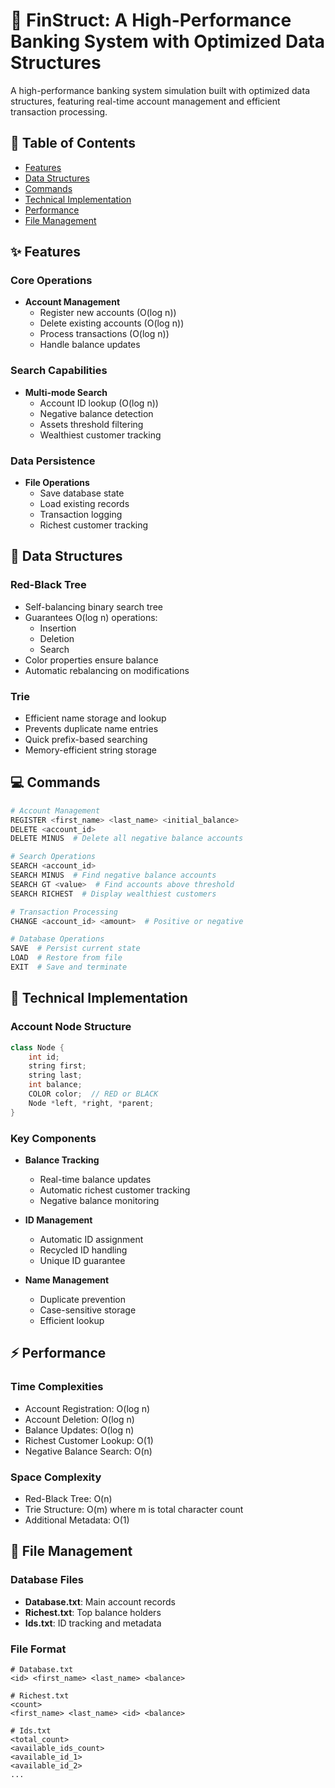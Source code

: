 # 🏦 FinStruct: A High-Performance Banking System with Optimized Data Structures

A high-performance banking system simulation built with optimized data structures, featuring real-time account management and efficient transaction processing.

## 📑 Table of Contents
- [Features](#features)
- [Data Structures](#data-structures)
- [Commands](#commands)
- [Technical Implementation](#technical-implementation)
- [Performance](#performance)
- [File Management](#file-management)

## ✨ Features

### Core Operations
- **Account Management**
  - Register new accounts (O(log n))
  - Delete existing accounts (O(log n))
  - Process transactions (O(log n))
  - Handle balance updates

### Search Capabilities
- **Multi-mode Search**
  - Account ID lookup (O(log n))
  - Negative balance detection
  - Assets threshold filtering
  - Wealthiest customer tracking

### Data Persistence
- **File Operations**
  - Save database state
  - Load existing records
  - Transaction logging
  - Richest customer tracking

## 🔧 Data Structures

### Red-Black Tree
- Self-balancing binary search tree
- Guarantees O(log n) operations:
  - Insertion
  - Deletion
  - Search
- Color properties ensure balance
- Automatic rebalancing on modifications

### Trie
- Efficient name storage and lookup
- Prevents duplicate name entries
- Quick prefix-based searching
- Memory-efficient string storage

## 💻 Commands

```bash
# Account Management
REGISTER <first_name> <last_name> <initial_balance>
DELETE <account_id>
DELETE MINUS  # Delete all negative balance accounts

# Search Operations
SEARCH <account_id>
SEARCH MINUS  # Find negative balance accounts
SEARCH GT <value>  # Find accounts above threshold
SEARCH RICHEST  # Display wealthiest customers

# Transaction Processing
CHANGE <account_id> <amount>  # Positive or negative

# Database Operations
SAVE  # Persist current state
LOAD  # Restore from file
EXIT  # Save and terminate
```

## 🔨 Technical Implementation

### Account Node Structure
```cpp
class Node {
    int id;
    string first;
    string last;
    int balance;
    COLOR color;  // RED or BLACK
    Node *left, *right, *parent;
}
```

### Key Components
- **Balance Tracking**
  - Real-time balance updates
  - Automatic richest customer tracking
  - Negative balance monitoring

- **ID Management**
  - Automatic ID assignment
  - Recycled ID handling
  - Unique ID guarantee

- **Name Management**
  - Duplicate prevention
  - Case-sensitive storage
  - Efficient lookup

## ⚡ Performance

### Time Complexities
- Account Registration: O(log n)
- Account Deletion: O(log n)
- Balance Updates: O(log n)
- Richest Customer Lookup: O(1)
- Negative Balance Search: O(n)

### Space Complexity
- Red-Black Tree: O(n)
- Trie Structure: O(m) where m is total character count
- Additional Metadata: O(1)

## 📁 File Management

### Database Files
- **Database.txt**: Main account records
- **Richest.txt**: Top balance holders
- **Ids.txt**: ID tracking and metadata

### File Format
```
# Database.txt
<id> <first_name> <last_name> <balance>

# Richest.txt
<count>
<first_name> <last_name> <id> <balance>

# Ids.txt
<total_count>
<available_ids_count>
<available_id_1>
<available_id_2>
...
```
